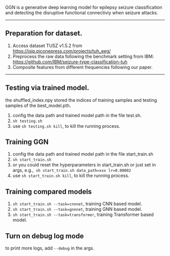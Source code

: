 GGN is a generative deep learning model for epilepsy seizure classification and detecting the disruptive functional connectiviy when seizure attacks.

--- 

## Preparation for dataset. 


1. Access dataset TUSZ v1.5.2 from https://isip.piconepress.com/projects/tuh_eeg/
2. Preprocess the raw data following the benchmark setting from IBM: https://github.com/IBM/seizure-type-classification-tuh
3. Composite features from different frequencies following our paper.

---



## Testing via trained model.

the shuffled_index.npy stored the indices of training samples and testing samples of the best_model.pth.

1. config the data path and trained model path in the file test.sh.
1. `sh testing.sh`
1. use `sh testing.sh kill`, to kill the running process.

## Training GGN

1. config the data path and trained model path in the file start_train.sh
2. `sh start_train.sh`
3. or you could reset the hyperparameters in start_train.sh or just set in args, e.g.,`
sh start_train.sh data_path=xxx lr=0.00002`
1. use `sh start_train.sh kill`, to kill the running process.

## Training compared models

1. `sh start_train.sh --task=cnnnet`, training CNN based model.
1. `sh start_train.sh --task=gnnnet`, training GNN based model.
1. `sh start_train.sh --task=transformer`, training Transformer based model.


## Turn on debug log mode
to print more logs, add `--debug` in the args.
